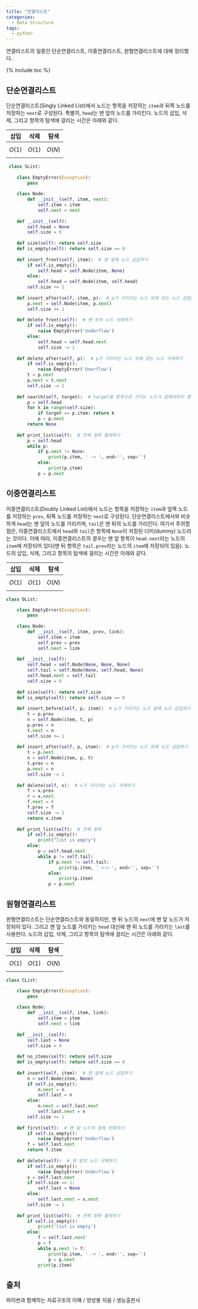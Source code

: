 ```yaml
---
title: "연결리스트"
categories:
  - Data Structure
tags:
  - python
---
```


연결리스트의 일종인 단순연결리스트, 이중연결리스트, 원형연결리스트에 대해 정리했다.

{% include toc %}

## 단순연결리스트
단순연결리스트(Singly Linked List)에서 노드는 항목을 저장하는 `item`과 뒤쪽 노드를 저장하는 `next`로 구성된다. 특별히, `head`는 맨 앞의 노드를 가리킨다. 노드의 삽입, 삭제, 그리고 항목의 탐색에 걸리는 시간은 아래와 같다.

|삽입|삭제|탐색|
|---|---|---|
|$$O(1)$$|$$O(1)$$|$$O(N)$$|

```python
 class SList:
 
    class EmptyError(Exception):
        pass
    
    class Node:
        def __init__(self, item, next):
            self.item = item
            self.next = next
            
    def __init__(self):
        self.head = None
        self.size = 0
        
    def size(self): return self.size
    def is_empty(self): return self.size == 0
    
    def insert_front(self, item):  # 맨 앞에 노드 삽입하기
        if self.is_empty():
            self.head = self.Node(item, None)
        else:
            self.head = self.Node(item, self.head)
        self.size += 1
        
    def insert_after(self, item, p):  # p가 가리키는 노드 뒤에 있는 노드 삽입하기
        p.next = self.Node(item, p.next)
        self.size += 1
        
    def delete_front(self):  # 맨 뒤의 노드 삭제하기
        if self.is_empty():
            raise EmptyError('Underflow')
        else:
            self.head = self.head.next
            self.size -= 1
            
    def delete_after(self, p):  # p가 가리키는 노드 뒤에 있는 노드 삭제하기
        if self.is_empty():
            raise EmptyError('Unerflow')
        t = p.next
        p.next = t.next
        self.size -= 1
        
    def search(self, target):  # target을 항목으로 가지는 노드가 앞에서부터 몇 번째에 있는지 반환하기
        p = self.head
        for k in range(self.size):
            if target == p.item: return k
            p = p.next
        return None
    
    def print_list(self):  # 전체 항목 출력하기
        p = self.head
        while p:
            if p.next != None:
                print(p.item, ' -> ', end='', sep='')
            else:
                print(p.item)
            p = p.next
```  

## 이중연결리스트
이중연결리스트(Doubly Linked List)에서 노드는 항목을 저장하는 `item`과 앞쪽 노드를 저장하는 `prev`, 뒤쪽 노드를 저장하는 `next`로 구성된다. 단순연결리스트에서와 비슷하게 `head`는 맨 앞의 노드를 가리키며, `tail`은 맨 뒤의 노드를 가리킨다. 여기서 주의할 점은, 이중연결리스트에서 `head`와 `tail`은 항목에 `None`이 저장된 더미(dummy) 노드라는 것이다. 이에 따라, 이중연결리스트의 경우는 맨 앞 항목이 `head.next`라는 노드의 `item`에 저장되어 있다(맨 뒤 항목은 `tail.prev`라는 노드의 `item`에 저장되어 있음). 노드의 삽입, 삭제, 그리고 항목의 탐색에 걸리는 시간은 아래와 같다.

|삽입|삭제|탐색|
|---|---|---|
|$$O(1)$$|$$O(1)$$|$$O(N)$$|

```python
class DList:

    class EmptyError(Exception):
        pass
    
    class Node:
        def __init__(self, item, prev, link):
            self.item = item
            self.prev = prev
            self.next = link
                
    def __init__(self):
        self.head = self.Node(None, None, None)
        self.tail = self.Node(None, self.head, None)
        self.head.next = self.tail
        self.size = 0
        
    def size(self): return self.size
    def is_empty(self): return self.size == 0
    
    def insert_before(self, p, item):  # p가 가리키는 노드 앞에 노드 삽입하기
        t = p.prev
        n = self.Node(item, t, p)
        p.prev = n
        t.next = n
        self.size += 1
        
    def insert_after(self, p, item):  # p가 가리키는 노드 뒤에 노드 삽입하기
        t = p.next
        n = self.Node(item, p, t)
        t.prev = n
        p.next = n
        self.size -= 1
        
    def delete(self, x):  # x가 가리키는 노드 삭제하기
        f = x.prev
        r = x.next
        f.next = r
        f.prev = f
        self.size -= 1
        return x.item
    
    def print_list(self):  # 전체 항목 
        if self.is_empty():
            print("list is empty")
        else:
            p = self.head.next
            while p != self.tail:
                if p.next != self.tail:
                    print(p.item, ' <-> ', end='', sep='')
                else:
                    print(p.item)
                p = p.next
```  

## 원형연결리스트
원형연결리스트는 단순연결리스트와 동일하지만, 맨 뒤 노드의 `next`에 맨 앞 노드가 저장되어 있다. 그리고 맨 앞 노드를 가리키는 `head` 대신에 맨 뒤 노드를 가리키는 `last`를 사용한다. 노드의 삽입, 삭제, 그리고 항목의 탐색에 걸리는 시간은 아래와 같다.

|삽입|삭제|탐색|
|---|---|---|
|$$O(1)$$|$$O(1)$$|$$O(N)$$|

```python
class CList:

    class EmptyError(Exception):
        pass
    
    class Node:
        def __init__(self, item, link):
            self.item = item
            self.next = link
    
    def __init__(self):
        self.last = None
        self.size = 0
    
    def no_items(self): return self.size
    def is_empty(self): return self.size == 0
    
    def insert(self, item):  # 맨 앞에 노드 삽입하기
        n = self.Node(item, None)
        if self.is_empty():
            n.next = n
            self.last = n
        else:
            n.next = self.last.next
            self.last.next = n
        self.size += 1
        
    def first(self):  # 맨 앞 노드의 항목 반환하기
        if self.is_empty():
            raise EmptyError('Underflow')
        f = self.last.next
        return f.item
    
    def delete(self):  # 맨 앞의 노드 삭제하기
        if self.is_empty():
            raise EmptyError('Underflow')
        x = self.last.next
        if self.size == 1:
            self.last = None
        else:
            self.last.next = x.next
        self.size -= 1
        
    def print_list(self):  # 전체 항목 출력하기
        if self.is_empty():
            print('list is empty')
        else:
            f = self.last.next
            p = f
            while p.next != f:
                print(p.item, ' -> ', end='', sep='')
                p = p.next
            print(p.item)
```

## 출처
파이썬과 함께하는 자료구조의 이해 / 양성봉 지음 / 생능출판사
